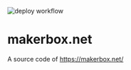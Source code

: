 ![deploy workflow](https://github.com/mactkg/makerbox.net/actions/workflows/deploy-gh-pages.yml/badge.svg)

# makerbox.net
A source code of https://makerbox.net/
